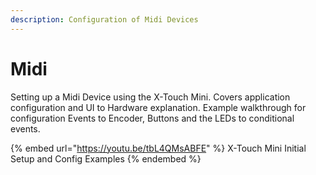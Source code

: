 ```yaml
---
description: Configuration of Midi Devices
---
```


# Midi

Setting up a Midi Device using the X-Touch Mini.  Covers application configuration and UI to Hardware explanation.  Example walkthrough for configuration Events to Encoder, Buttons and the LEDs to conditional events.

{% embed url="https://youtu.be/tbL4QMsABFE" %}
X-Touch Mini Initial Setup and Config Examples
{% endembed %}

